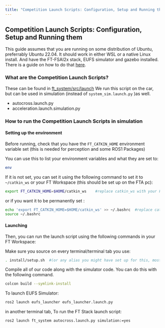 ```yaml
---
title: "Competition Launch Scripts: Configuration, Setup and Running them"
---
```


## Competition Launch Scripts: Configuration, Setup and Running them

This guide assumes that you are running on some distribution of Ubuntu, preferrably Ubuntu 22.04. It should work in either WSL or a native Linux install. 
And have the FT-FSAI2x stack, EUFS simulator and gazebo installed. There is a guide on how to do that [here](../tutorials/Getting_started.md).

### What are the Competition Launch Scripts?
These can be found in [ft_system/src/launch](https://github.com/FT-Autonomous/ft_system/tree/0534ff4df05545cf648c2c7c08044ef239071513/src/launch)
We run this script on the car, but can be used in simulation (instead of ```system_sim.launch.py``` )as well.

- autocross.launch.py
- acceleration.launch.simulation.py

### How to run the Competition Launch Scripts in simulation

#### Setting up the environment

Before running, check that you have the ```FT_CATKIN_HOME``` environment variable set (this is needed for perception and some ROS1 Packages)

You can use this to list your environment variables and what they are set to:
```bash
env
``` 
If it is not set, you can set it using the following command to set it to ```~/catkin_ws``` or your FT Workspace (this should be set up on the FTA pc):

```bash
export FT_CATKIN_HOME=$HOME/catkin_ws    #replace catkin_ws with your FT workspace if it does not exist

```
or if you want it to be permanently set :
```bash
echo 'export FT_CATKIN_HOME=$HOME/catkin_ws' >> ~/.bashrc  #replace catkin_ws with your FT workspace if it does not exist
source ~/.bashrc
```

#### Launching

Then, you can run the launch script using the following commands in your FT Workspace:

Make sure you source on every terminal/terminal tab you use:
```bash
. install/setup.sh  #(or any alias you might have set up for this, most people have it set to .w or .r)
```

Compile all of our code along with the simulator code. You can do this with the following command.

```bash
colcon build --symlink-install
```

To launch EUFS Simulator:
```bash
ros2 launch eufs_launcher eufs_launcher.launch.py
```

in another terminal tab, To run the FT Stack launch script:
```bash
ros2 launch ft_system autocross.launch.py simulation:=yes
```